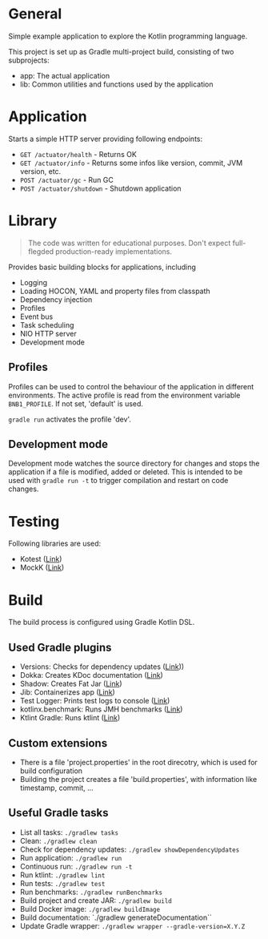 # General

Simple example application to explore the Kotlin programming language.

This project is set up as Gradle multi-project build, consisting of two subprojects:

- app: The actual application
- lib: Common utilities and functions used by the application

# Application

Starts a simple HTTP server providing following endpoints:

- `GET /actuator/health` - Returns OK
- `GET /actuator/info` - Returns some infos like version, commit, JVM version, etc.
- `POST /actuator/gc` - Run GC
- `POST /actuator/shutdown` - Shutdown application

# Library

> The code was written for educational purposes.
> Don't expect full-flegded production-ready implementations.

Provides basic building blocks for applications, including

- Logging
- Loading HOCON, YAML and property files from classpath
- Dependency injection
- Profiles
- Event bus
- Task scheduling
- NIO HTTP server
- Development mode

## Profiles

Profiles can be used to control the behaviour of the application in different environments. The active profile is read
from the environment variable `BNB1_PROFILE`. If not set, 'default' is used.

`gradle run` activates the profile 'dev'.

## Development mode

Development mode watches the source directory for changes and stops the application if a file is modified, added or
deleted. This is intended to be used with `gradle run -t` to trigger compilation and restart on code changes.

# Testing

Following libraries are used:

- Kotest ([Link](https://kotest.io/))
- MockK ([Link](https://mockk.io/))

# Build

The build process is configured using Gradle Kotlin DSL.

## Used Gradle plugins

- Versions: Checks for dependency updates ([Link](https://plugins.gradle.org/plugin/com.github.ben-manes.versions)))
- Dokka: Creates KDoc documentation ([Link](https://plugins.gradle.org/plugin/org.jetbrains.dokka))
- Shadow: Creates Fat Jar ([Link](https://plugins.gradle.org/plugin/com.github.johnrengelman.shadow))
- Jib: Containerizes app ([Link](https://plugins.gradle.org/plugin/com.google.cloud.tools.jib))
- Test Logger: Prints test logs to console ([Link](https://plugins.gradle.org/plugin/com.adarshr.test-logger))
- kotlinx.benchmark: Runs JMH benchmarks ([Link](https://plugins.gradle.org/plugin/org.jetbrains.kotlinx.benchmark))
- Ktlint Gradle: Runs ktlint ([Link](https://plugins.gradle.org/plugin/org.jlleitschuh.gradle.ktlint))

## Custom extensions

- There is a file 'project.properties' in the root direcotry, which is used for build configuration
- Building the project creates a file 'build.properties', with information like timestamp, commit, ...

## Useful Gradle tasks

- List all tasks: `./gradlew tasks`
- Clean: `./gradlew clean`
- Check for dependency updates: `./gradlew showDependencyUpdates`
- Run application: `./gradlew run`
- Continuous run: `./gradlew run -t`
- Run ktlint: `./gradlew lint`
- Run tests: `./gradlew test`
- Run benchmarks: `./gradlew runBenchmarks`
- Build project and create JAR: `./gradlew build`
- Build Docker image: `./gradlew buildImage`
- Build documentation: `./gradlew generateDocumentation``
- Update Gradle wrapper: `./gradlew wrapper --gradle-version=X.Y.Z`
